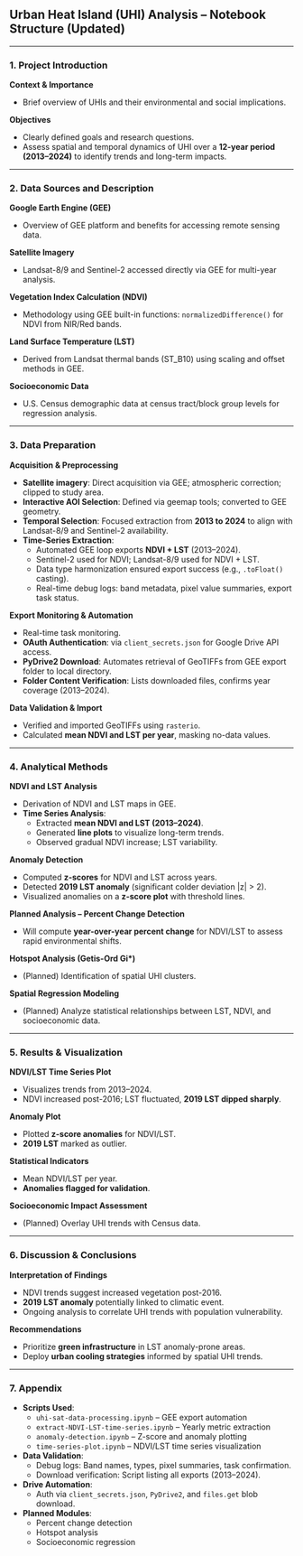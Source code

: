 ## **Urban Heat Island (UHI) Analysis – Notebook Structure (Updated)**

---

### **1. Project Introduction**

**Context & Importance**

- Brief overview of UHIs and their environmental and social implications.

**Objectives**

- Clearly defined goals and research questions.
- Assess spatial and temporal dynamics of UHI over a **12-year period (2013–2024)** to identify trends and long-term impacts.

---

### **2. Data Sources and Description**

**Google Earth Engine (GEE)**

- Overview of GEE platform and benefits for accessing remote sensing data.

**Satellite Imagery**

- Landsat-8/9 and Sentinel-2 accessed directly via GEE for multi-year analysis.

**Vegetation Index Calculation (NDVI)**

- Methodology using GEE built-in functions: `normalizedDifference()` for NDVI from NIR/Red bands.

**Land Surface Temperature (LST)**

- Derived from Landsat thermal bands (ST\_B10) using scaling and offset methods in GEE.

**Socioeconomic Data**

- U.S. Census demographic data at census tract/block group levels for regression analysis.

---

### **3. Data Preparation**

**Acquisition & Preprocessing**

- **Satellite imagery**: Direct acquisition via GEE; atmospheric correction; clipped to study area.
- **Interactive AOI Selection**: Defined via geemap tools; converted to GEE geometry.
- **Temporal Selection**: Focused extraction from **2013 to 2024** to align with Landsat-8/9 and Sentinel-2 availability.
- **Time-Series Extraction**:
  - Automated GEE loop exports **NDVI + LST** (2013–2024).
  - Sentinel-2 used for NDVI; Landsat-8/9 used for NDVI + LST.
  - Data type harmonization ensured export success (e.g., `.toFloat()` casting).
  - Real-time debug logs: band metadata, pixel value summaries, export task status.

**Export Monitoring & Automation**

- Real-time task monitoring.
- **OAuth Authentication**: via `client_secrets.json` for Google Drive API access.
- **PyDrive2 Download**: Automates retrieval of GeoTIFFs from GEE export folder to local directory.
- **Folder Content Verification**: Lists downloaded files, confirms year coverage (2013–2024).

**Data Validation & Import**

- Verified and imported GeoTIFFs using `rasterio`.
- Calculated **mean NDVI and LST per year**, masking no-data values.

---

### **4. Analytical Methods**

**NDVI and LST Analysis**

- Derivation of NDVI and LST maps in GEE.
- **Time Series Analysis**:
  - Extracted **mean NDVI and LST (2013–2024)**.
  - Generated **line plots** to visualize long-term trends.
  - Observed gradual NDVI increase; LST variability.

**Anomaly Detection**

- Computed **z-scores** for NDVI and LST across years.
- Detected **2019 LST anomaly** (significant colder deviation |z| > 2).
- Visualized anomalies on a **z-score plot** with threshold lines.

**Planned Analysis – Percent Change Detection**

- Will compute **year-over-year percent change** for NDVI/LST to assess rapid environmental shifts.

**Hotspot Analysis (Getis-Ord Gi\*)**

- (Planned) Identification of spatial UHI clusters.

**Spatial Regression Modeling**

- (Planned) Analyze statistical relationships between LST, NDVI, and socioeconomic data.

---

### **5. Results & Visualization**

**NDVI/LST Time Series Plot**

- Visualizes trends from 2013–2024.
- NDVI increased post-2016; LST fluctuated, **2019 LST dipped sharply**.

**Anomaly Plot**

- Plotted **z-score anomalies** for NDVI/LST.
- **2019 LST** marked as outlier.

**Statistical Indicators**

- Mean NDVI/LST per year.
- **Anomalies flagged for validation**.

**Socioeconomic Impact Assessment**

- (Planned) Overlay UHI trends with Census data.

---

### **6. Discussion & Conclusions**

**Interpretation of Findings**

- NDVI trends suggest increased vegetation post-2016.
- **2019 LST anomaly** potentially linked to climatic event.
- Ongoing analysis to correlate UHI trends with population vulnerability.

**Recommendations**

- Prioritize **green infrastructure** in LST anomaly-prone areas.
- Deploy **urban cooling strategies** informed by spatial UHI trends.

---

### **7. Appendix**

- **Scripts Used**:
  - `uhi-sat-data-processing.ipynb` – GEE export automation
  - `extract-NDVI-LST-time-series.ipynb` – Yearly metric extraction
  - `anomaly-detection.ipynb` – Z-score and anomaly plotting
  - `time-series-plot.ipynb` – NDVI/LST time series visualization
- **Data Validation**:
  - Debug logs: Band names, types, pixel summaries, task confirmation.
  - Download verification: Script listing all exports (2013–2024).
- **Drive Automation**:
  - Auth via `client_secrets.json`, `PyDrive2`, and `files.get` blob download.
- **Planned Modules**:
  - Percent change detection
  - Hotspot analysis
  - Socioeconomic regression
